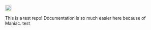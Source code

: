 

[<img src="https://img.shields.io/badge/dynamic/json?color=green&label=Documentation%20Coverage&query=documentation_coverage&url=https%3A%2F%2Fmaniac-dashboard.herokuapp.com%2FManiac-Bot-Test%2Ff962439ce6eb4d3e808cabd28e0ea778%2Fcoverage%2F%3Ftoken%3Dgit-token" height="20px">](https://maniac-dashboard.herokuapp.com/Maniac-Bot-Test/b819f1f94ffe425bbffa711e66bdbe47/)



This is a test repo! Documentation is so much easier here because of Maniac. 
test
